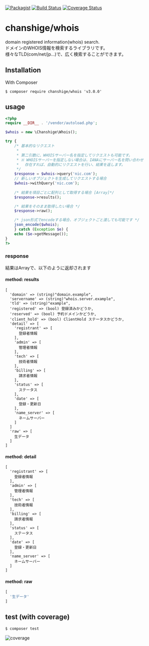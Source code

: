 [![Packagist](https://img.shields.io/badge/packagist-v3.0.0-blue.svg)](https://packagist.org/packages/chanshige/whois)
[![Build Status](https://travis-ci.org/chanshige/whois.svg?branch=master)](https://travis-ci.org/chanshige/whois)
[![Coverage Status](https://coveralls.io/repos/github/chanshige/whois/badge.svg?branch=master)](https://coveralls.io/github/chanshige/whois?branch=master)

# chanshige/whois
domain registered information(whois) search.  
ドメインのWHOIS情報を検索するライブラリです。  
様々なTLD(com/net/jp...)で、広く検索することができます。  

## Installation
With Composer
```
$ composer require chanshige/whois 'v3.0.0'
```

## usage
```php
<?php
require __DIR__ . '/vendor/autoload.php';

$whois = new \Chanshige\Whois();

try {
    /* 基本的なリクエスト
     * 
     * 第二引数に、WHOISサーバー名を指定してリクエストも可能です。
     * ※ WHOISサーバーを指定しない場合は、IANAにサーバー名を問い合わせ
     * 　存在すれば、自動的にリクエストを行い、結果を返します。
     */
    $response = $whois->query('nic.com');
    // 新しいオブジェクトを生成してリクエストする場合
    $whois->withQuery('nic.com');
    
    /* 結果を項目ごとに配列として取得する場合 [Array]*/
    $response->results();

    /* 結果をそのまま取得したい場合 */
    $response->raw();

    /* json形式でencodeする場合、オブジェクトごと渡しても可能です */
    json_encode($whois);
    } catch (Exception $e) {
    echo ($e->getMessage());
}
?>
```

### response
結果はArrayで、以下のように返却されます

#### method: results
```
[
  'domain' => (string)"domain.example",
  'servername' => (string)"whois.server.example",
  'tld' => (string)"example",
  'registered' => (bool) 登録済みかどうか,
  'reserved' => (bool) 予約ドメインかどうか,
  'client_hold' => (bool) ClientHold ステータスかどうか,
  'detail' => [
    'registrant' => [
      登録者情報
    ],
    'admin' => [
      管理者情報
    ],
    'tech' => [
      技術者情報
    ],
    'billing' => [
      請求者情報
    ],
    'status' => [
      ステータス
    ],
    'date' => [
      登録・更新日
    ],
    'name_server' => [
      ネームサーバー
    ]
  ]
  'raw' => [
    生データ
  ]
]
```

#### method: detail
```
[
  'registrant' => [
    登録者情報
  ],
  'admin' => [
    管理者情報
  ],
  'tech' => [
    技術者情報
  ],
  'billing' => [
    請求者情報
  ],
  'status' => [
    ステータス
  ],
  'date' => [
    登録・更新日
  ],
  'name_server' => [
    ネームサーバー
  ]
]
```

#### method: raw
```php
[
  '生データ'
]
```


## test (with coverage)
`$ composer test`  

![coverage](https://i.gyazo.com/0a171bd028bcb3cdcf506016a66d44e8.png)
